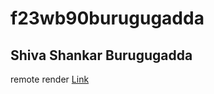 # f23wb90burugugadda
## Shiva Shankar Burugugadda
remote render [Link](https://f23wb90burugugadda.onrender.com)